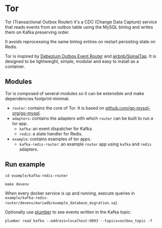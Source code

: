 # Tor

Tor (Transactional Outbox Router) it's a CDC (Change Data Capture) service that reads events 
from an outbox table using the MySQL binlog and writes them on Kafka preserving order. 

It avoids reprocessing the same binlog entires on restart persisting state on Redis.

Tor is inspired by [Debezium Outbox Event Router](https://debezium.io/documentation/reference/1.9/transformations/outbox-event-router.html) 
and [airbnb/SpinalTap](https://github.com/airbnb/SpinalTap). 
It is designed to be lightweight, simple, modular and easy to install as a container.

## Modules

Tor is composed of several modules so it can be extensible and make dependencies footprint minimal.

- `router`: contains the core of Tor. It is based on  [github.com/go-mysql-org/go-mysql](github.com/go-mysql-org/go-mysql).
- `adapters`: contains the adapters with which `router` can be built to run a tor app. 
  - `kafka`: an event dispatcher for Kafka.
  - `redis`: a state handler for Redis.
- `example`: contains examples of tor apps.
  - `kafka-redis-router`: an example `router` app using `kafka` and `redis` adapters.

## Run example

```shell
cd example/kafka-redis-router

make devenv
```

When every docker service is up and running, execute queries in `example/kafka-redis-router/devenv/mariadb/example_database_migration.sql`.

Optionally use [plumber](https://github.com/batchcorp/plumber) to see events written in the Kafka topic:

```shell
plumber read kafka --address=localhost:9093 --topics=outbox_topic -f
```
